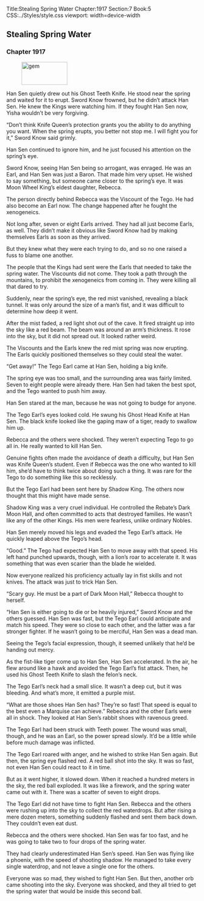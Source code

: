 Title:Stealing Spring Water 
Chapter:1917 
Section:7 
Book:5 
CSS:../Styles/style.css 
viewport: width=device-width
  
## Stealing Spring Water
### Chapter 1917 
<figure>
	<img src="../Images/gem.gif" alt="gem" id="gem" width="120" height="60" />
</figure>
  

  
  Han Sen quietly drew out his Ghost Teeth Knife. He stood near the spring and waited for it to erupt. Sword Know frowned, but he didn’t attack Han Sen. He knew the Kings were watching him. If they fought Han Sen now, Yisha wouldn’t be very forgiving.

“Don’t think Knife Queen’s protection grants you the ability to do anything you want. When the spring erupts, you better not stop me. I will fight you for it,” Sword Know said grimly.

Han Sen continued to ignore him, and he just focused his attention on the spring’s eye.

Sword Know, seeing Han Sen being so arrogant, was enraged. He was an Earl, and Han Sen was just a Baron. That made him very upset. He wished to say something, but someone came closer to the spring’s eye. It was Moon Wheel King’s eldest daughter, Rebecca.

The person directly behind Rebecca was the Viscount of the Tego. He had also become an Earl now. The change happened after he fought the xenogeneics.

Not long after, seven or eight Earls arrived. They had all just become Earls, as well. They didn’t make it obvious like Sword Know had by making themselves Earls as soon as they arrived.

But they knew what they were each trying to do, and so no one raised a fuss to blame one another.

The people that the Kings had sent were the Earls that needed to take the spring water. The Viscounts did not come. They took a path through the mountains, to prohibit the xenogeneics from coming in. They were killing all that dared to try.

Suddenly, near the spring’s eye, the red mist vanished, revealing a black tunnel. It was only around the size of a man’s fist, and it was difficult to determine how deep it went.

After the mist faded, a red light shot out of the cave. It fired straight up into the sky like a red beam. The beam was around an arm’s thickness. It rose into the sky, but it did not spread out. It looked rather weird.

The Viscounts and the Earls knew the red mist spring was now erupting. The Earls quickly positioned themselves so they could steal the water.

“Get away!” The Tego Earl came at Han Sen, holding a big knife.

The spring eye was too small, and the surrounding area was fairly limited. Seven to eight people were already there. Han Sen had taken the best spot, and the Tego wanted to push him away.

Han Sen stared at the man, because he was not going to budge for anyone.

The Tego Earl’s eyes looked cold. He swung his Ghost Head Knife at Han Sen. The black knife looked like the gaping maw of a tiger, ready to swallow him up.

Rebecca and the others were shocked. They weren’t expecting Tego to go all in. He really wanted to kill Han Sen.

Genuine fights often made the avoidance of death a difficulty, but Han Sen was Knife Queen’s student. Even if Rebecca was the one who wanted to kill him, she’d have to think twice about doing such a thing. It was rare for the Tego to do something like this so recklessly.

But the Tego Earl had been sent here by Shadow King. The others now thought that this might have made sense.

Shadow King was a very cruel individual. He controlled the Rebate’s Dark Moon Hall, and often committed to acts that destroyed families. He wasn’t like any of the other Kings. His men were fearless, unlike ordinary Nobles.

Han Sen merely moved his legs and evaded the Tego Earl’s attack. He quickly leaped above the Tego’s head.

“Good.” The Tego had expected Han Sen to move away with that speed. His left hand punched upwards, though, with a lion’s roar to accelerate it. It was something that was even scarier than the blade he wielded.

Now everyone realized his proficiency actually lay in fist skills and not knives. The attack was just to trick Han Sen.

“Scary guy. He must be a part of Dark Moon Hall,” Rebecca thought to herself.

“Han Sen is either going to die or be heavily injured,” Sword Know and the others guessed. Han Sen was fast, but the Tego Earl could anticipate and match his speed. They were so close to each other, and the latter was a far stronger fighter. If he wasn’t going to be merciful, Han Sen was a dead man.

Seeing the Tego’s facial expression, though, it seemed unlikely that he’d be handing out mercy.

As the fist-like tiger come up to Han Sen, Han Sen accelerated. In the air, he flew around like a hawk and avoided the Tego Earl’s fist attack. Then, he used his Ghost Teeth Knife to slash the felon’s neck.

The Tego Earl’s neck had a small slice. It wasn’t a deep cut, but it was bleeding. And what’s more, it emitted a purple mist.

“What are those shoes Han Sen has? They’re so fast! That speed is equal to the best even a Marquise can achieve.” Rebecca and the other Earls were all in shock. They looked at Han Sen’s rabbit shoes with ravenous greed.

The Tego Earl had been struck with Teeth power. The wound was small, though, and he was an Earl, so the power spread slowly. It’d be a little while before much damage was inflicted.

The Tego Earl roared with anger, and he wished to strike Han Sen again. But then, the spring eye flashed red. A red ball shot into the sky. It was so fast, not even Han Sen could react to it in time.

But as it went higher, it slowed down. When it reached a hundred meters in the sky, the red ball exploded. It was like a firework, and the spring water came out with it. There was a scatter of seven to eight drops.

The Tego Earl did not have time to fight Han Sen. Rebecca and the others were rushing up into the sky to collect the red waterdrops. But after rising a mere dozen meters, something suddenly flashed and sent them back down. They couldn’t even eat dust.

Rebecca and the others were shocked. Han Sen was far too fast, and he was going to take two to four drops of the spring water.

They had clearly underestimated Han Sen’s speed. Han Sen was flying like a phoenix, with the speed of shooting shadow. He managed to take every single waterdrop, and not leave a single one for the others.

Everyone was so mad, they wished to fight Han Sen. But then, another orb came shooting into the sky. Everyone was shocked, and they all tried to get the spring water that would be inside this second ball.
